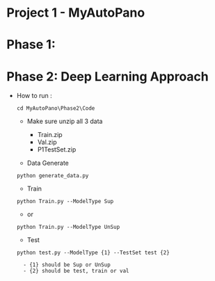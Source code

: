 # Project 1 - MyAutoPano

# Phase 1: 



# Phase 2: Deep Learning Approach

- How to run :

    ```
    cd MyAutoPano\Phase2\Code
    ```
    - Make sure unzip all 3 data
        - Train.zip
        - Val.zip
        - P1TestSet.zip

    - Data Generate
    ```
    python generate_data.py
    ```

    - Train
    ```
    python Train.py --ModelType Sup
    ```
    - or
    ```
    python Train.py --ModelType UnSup
    ```

    - Test
    ```
    python test.py --ModelType {1} --TestSet test {2}
    ```
        - {1} should be Sup or UnSup
        - {2} should be test, train or val